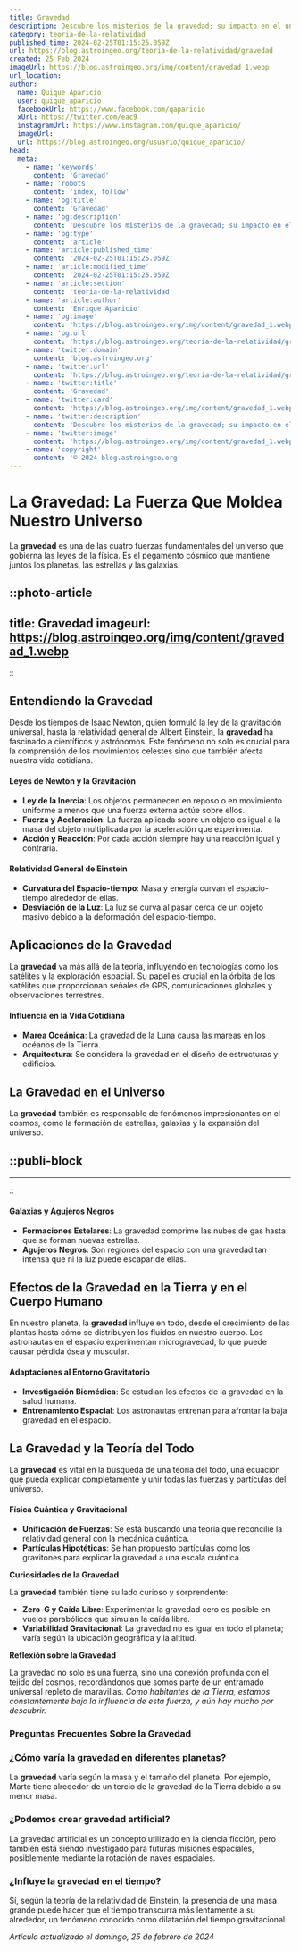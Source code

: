 ```yaml
---
title: Gravedad
description: Descubre los misterios de la gravedad; su impacto en el universo, en nuestra vida diaria y los avances científicos que revelan sus secretos.
category: teoria-de-la-relatividad
published_time: 2024-02-25T01:15:25.059Z
url: https://blog.astroingeo.org/teoria-de-la-relatividad/gravedad
created: 25 Feb 2024
imageUrl: https://blog.astroingeo.org/img/content/gravedad_1.webp
url_location:
author:
  name: Quique Aparicio
  user: quique_aparicio
  facebookUrl: https://www.facebook.com/qaparicio
  xUrl: https://twitter.com/eac9
  instagramUrl: https://www.instagram.com/quique_aparicio/
  imageUrl: 
  url: https://blog.astroingeo.org/usuario/quique_aparicio/
head:
  meta:
    - name: 'keywords'
      content: 'Gravedad'
    - name: 'robots'
      content: 'index, follow'
    - name: 'og:title'
      content: 'Gravedad'
    - name: 'og:description'
      content: 'Descubre los misterios de la gravedad; su impacto en el universo, en nuestra vida diaria y los avances científicos que revelan sus secretos.'
    - name: 'og:type'
      content: 'article'
    - name: 'article:published_time'
      content: '2024-02-25T01:15:25.059Z'
    - name: 'article:modified_time'
      content: '2024-02-25T01:15:25.059Z'
    - name: 'article:section'
      content: 'teoria-de-la-relatividad'
    - name: 'article:author'
      content: 'Enrique Aparicio'
    - name: 'og:image'
      content: 'https://blog.astroingeo.org/img/content/gravedad_1.webp'
    - name: 'og:url'
      content: 'https://blog.astroingeo.org/teoria-de-la-relatividad/gravedad'
    - name: 'twitter:domain'
      content: 'blog.astroingeo.org'
    - name: 'twitter:url'
      content: 'https://blog.astroingeo.org/teoria-de-la-relatividad/gravedad'
    - name: 'twitter:title'
      content: 'Gravedad'
    - name: 'twitter:card'
      content: 'https://blog.astroingeo.org/img/content/gravedad_1.webp'
    - name: 'twitter:description'
      content: 'Descubre los misterios de la gravedad; su impacto en el universo, en nuestra vida diaria y los avances científicos que revelan sus secretos.'
    - name: 'twitter:image'
      content: 'https://blog.astroingeo.org/img/content/gravedad_1.webp'
    - name: 'copyright'
      content: '© 2024 blog.astroingeo.org'
---
```

# La Gravedad: La Fuerza Que Moldea Nuestro Universo

La **gravedad** es una de las cuatro fuerzas fundamentales del universo que gobierna las leyes de la física. Es el pegamento cósmico que mantiene juntos los planetas, las estrellas y las galaxias.


::photo-article
---
title: Gravedad
imageurl: https://blog.astroingeo.org/img/content/gravedad_1.webp
---
::


## Entendiendo la Gravedad

Desde los tiempos de Isaac Newton, quien formuló la ley de la gravitación universal, hasta la relatividad general de Albert Einstein, la **gravedad** ha fascinado a científicos y astrónomos. Este fenómeno no solo es crucial para la comprensión de los movimientos celestes sino que también afecta nuestra vida cotidiana.

#### Leyes de Newton y la Gravitación

- **Ley de la Inercia**: Los objetos permanecen en reposo o en movimiento uniforme a menos que una fuerza externa actúe sobre ellos.
- **Fuerza y Aceleración**: La fuerza aplicada sobre un objeto es igual a la masa del objeto multiplicada por la aceleración que experimenta.
- **Acción y Reacción**: Por cada acción siempre hay una reacción igual y contraria.

#### Relatividad General de Einstein

- **Curvatura del Espacio-tiempo**: Masa y energía curvan el espacio-tiempo alrededor de ellas.
- **Desviación de la Luz**: La luz se curva al pasar cerca de un objeto masivo debido a la deformación del espacio-tiempo.

## Aplicaciones de la Gravedad

La **gravedad** va más allá de la teoría, influyendo en tecnologías como los satélites y la exploración espacial. Su papel es crucial en la órbita de los satélites que proporcionan señales de GPS, comunicaciones globales y observaciones terrestres.

#### Influencia en la Vida Cotidiana

- **Marea Oceánica**: La gravedad de la Luna causa las mareas en los océanos de la Tierra.
- **Arquitectura**: Se considera la gravedad en el diseño de estructuras y edificios.

## La Gravedad en el Universo

La **gravedad** también es responsable de fenómenos impresionantes en el cosmos, como la formación de estrellas, galaxias y la expansión del universo.


  ::publi-block
  ---
  ---
  ::
  
  
#### Galaxias y Agujeros Negros

- **Formaciones Estelares**: La gravedad comprime las nubes de gas hasta que se forman nuevas estrellas.
- **Agujeros Negros**: Son regiones del espacio con una gravedad tan intensa que ni la luz puede escapar de ellas.

## Efectos de la Gravedad en la Tierra y en el Cuerpo Humano

En nuestro planeta, la **gravedad** influye en todo, desde el crecimiento de las plantas hasta cómo se distribuyen los fluidos en nuestro cuerpo. Los astronautas en el espacio experimentan microgravedad, lo que puede causar pérdida ósea y muscular.

#### Adaptaciones al Entorno Gravitatorio

- **Investigación Biomédica**: Se estudian los efectos de la gravedad en la salud humana.
- **Entrenamiento Espacial**: Los astronautas entrenan para afrontar la baja gravedad en el espacio.

## La Gravedad y la Teoría del Todo

La **gravedad** es vital en la búsqueda de una teoría del todo, una ecuación que pueda explicar completamente y unir todas las fuerzas y partículas del universo.

#### Física Cuántica y Gravitacional

- **Unificación de Fuerzas**: Se está buscando una teoría que reconcilie la relatividad general con la mecánica cuántica.
- **Partículas Hipotéticas**: Se han propuesto partículas como los gravitones para explicar la gravedad a una escala cuántica.

**Curiosidades de la Gravedad**

La **gravedad** también tiene su lado curioso y sorprendente:

- **Zero-G y Caída Libre**: Experimentar la gravedad cero es posible en vuelos parabólicos que simulan la caída libre.
- **Variabilidad Gravitacional**: La gravedad no es igual en todo el planeta; varía según la ubicación geográfica y la altitud.

**Reflexión sobre la Gravedad**

La gravedad no solo es una fuerza, sino una conexión profunda con el tejido del cosmos, recordándonos que somos parte de un entramado universal repleto de maravillas. *Como habitantes de la Tierra, estamos constantemente bajo la influencia de esta fuerza, y aún hay mucho por descubrir.*

### Preguntas Frecuentes Sobre la Gravedad

### ¿Cómo varía la gravedad en diferentes planetas?

La **gravedad** varía según la masa y el tamaño del planeta. Por ejemplo, Marte tiene alrededor de un tercio de la gravedad de la Tierra debido a su menor masa.

### ¿Podemos crear gravedad artificial?

La gravedad artificial es un concepto utilizado en la ciencia ficción, pero también está siendo investigado para futuras misiones espaciales, posiblemente mediante la rotación de naves espaciales.

### ¿Influye la gravedad en el tiempo?

Sí, según la teoría de la relatividad de Einstein, la presencia de una masa grande puede hacer que el tiempo transcurra más lentamente a su alrededor, un fenómeno conocido como dilatación del tiempo gravitacional.

_Artículo actualizado el domingo, 25 de febrero de 2024_
